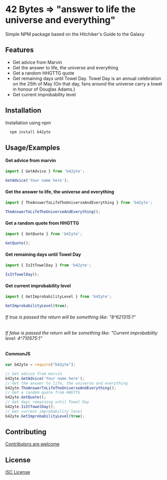 
# 42 Bytes => "answer to life the universe and everything"

Simple NPM package based on the Hitchiker's Guide to the Galaxy

## Features

- Get advice from Marvin
- Get the answer to life, the universe and everything
- Get a random HHGTTG quote
- Get remaining days until Towel Day. Towel Day is an annual celebration on the 25th of May (On that day, fans around the universe carry a towel in honour of Douglas Adams.)
- Get current improbability level


## Installation

Installation using npm

```bash
  npm install b42yte
```
    
## Usage/Examples

#### Get advice from marvin 
```javascript
import { GetAdvice } from 'b42yte';

GetAdvice('Your name here');
```

#### Get the answer to life, the universe and everything 
```javascript
import { TheAnswerToLifeTheUniverseAndEverything } from 'b42yte';

TheAnswerToLifeTheUniverseAndEverything();
```

#### Get a random quote from HHGTTG
```javascript
import { GetQuote } from 'b42yte';

GetQuote();
```

#### Get remaining days until Towel Day
```javascript
import { IsItTowelDay } from 'b42yte';

IsItTowelDay();
```

#### Get current improbability level
```javascript
import { GetImprobabilityLevel } from 'b42yte';

GetImprobabilityLevel(true);
```
###### If true is passed the return will be something like: "8^621315:1"
###### If false is passed the return will be something like: "Current improbability level: 4^710575:1"

#### CommonJS 
```javascript
var b42yte = require("b42yte");

// Get advice from marvin
b42yte.GetAdvice('Your name here');
// Get the answer to life, the universe and everything 
b42yte.TheAnswerToLifeTheUniverseAndEverything();
// Get a random quote from HHGTTG
b42yte.GetQuote();
// Get days remaining until Towel Day
b42yte.IsItTowelDay();
// Get current improbability level
b42yte.GetImprobabilityLevel(true);
```

## Contributing
[Contributors are welcome](https://github.com/alyn3d/b42yte/blob/master/CONTRIBUTING.md)

## License
[ISC License](https://github.com/alyn3d/b42yte/blob/master/LICENSE.md)